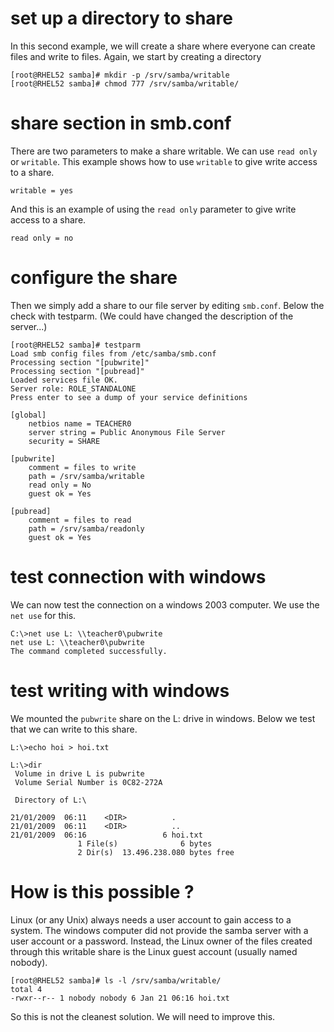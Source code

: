 # set up a directory to share

In this second example, we will create a share where everyone can create
files and write to files. Again, we start by creating a directory

    [root@RHEL52 samba]# mkdir -p /srv/samba/writable
    [root@RHEL52 samba]# chmod 777 /srv/samba/writable/

# share section in smb.conf

There are two parameters to make a share writable. We can use
`read only` or `writable`. This example
shows how to use `writable` to give write access to a share.

    writable = yes

And this is an example of using the `read only` parameter to give write
access to a share.

    read only = no

# configure the share

Then we simply add a share to our file server by editing
`smb.conf`. Below the check with testparm. (We could have
changed the description of the server\...)

    [root@RHEL52 samba]# testparm
    Load smb config files from /etc/samba/smb.conf
    Processing section "[pubwrite]"
    Processing section "[pubread]"
    Loaded services file OK.
    Server role: ROLE_STANDALONE
    Press enter to see a dump of your service definitions

    [global]
        netbios name = TEACHER0
        server string = Public Anonymous File Server
        security = SHARE

    [pubwrite]
        comment = files to write
        path = /srv/samba/writable
        read only = No
        guest ok = Yes

    [pubread]
        comment = files to read
        path = /srv/samba/readonly
        guest ok = Yes

# test connection with windows

We can now test the connection on a windows 2003 computer. We use the
`net use` for this.

    C:\>net use L: \\teacher0\pubwrite
    net use L: \\teacher0\pubwrite
    The command completed successfully.

# test writing with windows

We mounted the `pubwrite` share on the L: drive in windows. Below we
test that we can write to this share.

    L:\>echo hoi > hoi.txt

    L:\>dir
     Volume in drive L is pubwrite
     Volume Serial Number is 0C82-272A

     Directory of L:\

    21/01/2009  06:11    <DIR>          .
    21/01/2009  06:11    <DIR>          ..
    21/01/2009  06:16                 6 hoi.txt
                   1 File(s)              6 bytes
                   2 Dir(s)  13.496.238.080 bytes free

# How is this possible ?

Linux (or any Unix) always needs a user account to gain access to a
system. The windows computer did not provide the samba server with a
user account or a password. Instead, the Linux owner of the files
created through this writable share is the Linux guest account (usually
named nobody).

    [root@RHEL52 samba]# ls -l /srv/samba/writable/
    total 4
    -rwxr--r-- 1 nobody nobody 6 Jan 21 06:16 hoi.txt

So this is not the cleanest solution. We will need to improve this.
